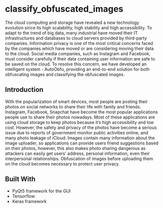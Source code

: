 # classify_obfuscated_images
The cloud computing and storage have revealed a new technology evolution since its high scalability, 
high stability and high accessibility. To adapt to the trend of big data, many industrial have moved their IT infrastructures and databases to cloud servers provided by third-party companies. 
Information privacy is one of the most critical concerns faced by the companies which have moved or are considering moving their data to the cloud. 
Social media companies, such as Instagram and Facebook, must consider carefully if their data containing user information are safe to be saved on the cloud. 
To resolve this concern, we have developed an intelligent system - AutoObfu, providing an end-to-end solution for both obfuscating images and classifying the obfuscated images.


## Introduction

With the popularization of smart devices, most people are posting their photos on social networks to share their life with family and friends. 
Instagram, Facebook, Snapchat have become the most popular applications people use to share their photos nowadays. 
Most of these applications are using cloud storage to keep photos because it’s high accessibility and low cost. 
However, the safety and privacy of the photos have become a serious issue due to reports of government monitor public activities online, and many photo leakage of iCloud. Images contain many information about the image uploader, 
so applications can provide users friend suggestions based on their photos, however, this also makes photo sharing dangerous as attackers can easily get users’ address, personal information, even their interpersonal relationships. 
Obfuscation of images before uploading them on the cloud becomes necessary to protect user privacy.

## Built With

* PyQt5 framework for the GUI
* Tensorflow 
* Keras framework 
